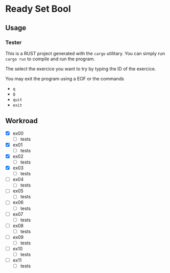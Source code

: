 # Ready Set Bool

## Usage

### Tester

This is a RUST project generated with the `cargo` utilitary. You can simply run
`cargo run` to compile and run the program.

The select the exercice you want to try by typing the ID of the exercice.

You may exit the program using a EOF or the commands

-   `q`
-   `Q`
-   `quit`
-   `exit`

## Workroad

-   [x] ex00
    -   [ ] tests
-   [x] ex01
    -   [ ] tests
-   [x] ex02
    -   [ ] tests
-   [x] ex03
    -   [ ] tests
-   [ ] ex04
    -   [ ] tests
-   [ ] ex05
    -   [ ] tests
-   [ ] ex06
    -   [ ] tests
-   [ ] ex07
    -   [ ] tests
-   [ ] ex08
    -   [ ] tests
-   [ ] ex09
    -   [ ] tests
-   [ ] ex10
    -   [ ] tests
-   [ ] ex11
    -   [ ] tests
